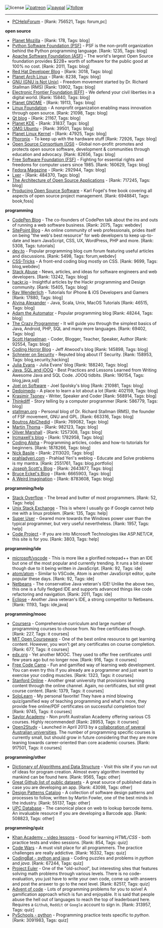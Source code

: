 ![license](https://img.shields.io/github/license/prahladyeri/siterank-stats.svg)
[![patreon](https://img.shields.io/badge/Patreon-brown.svg?logo=patreon)](https://www.patreon.com/prahladyeri)
[![paypal](https://img.shields.io/badge/PayPal-blue.svg?logo=paypal)](https://www.paypal.com/cgi-bin/webscr?cmd=_s-xclick&hosted_button_id=JM8FUXNFUK6EU)
[![follow](https://img.shields.io/twitter/follow/prahladyeri.svg?style=social)](https://twitter.com/prahladyeri)

---
- [PCHelpForum](https://pchelpforum.net) -  [Rank: 756521, Tags: forum,pc]

**open source**

- [Planet Mozilla](http://planet.mozilla.org/) -  [Rank: 178, Tags: blog]
- [Python Software Foundation (PSF)](https://www.python.org/psf/) - PSF is the non-profit organization behind the Python programming language. [Rank: 1235, Tags: blog]
- [Apache Software Foundation (ASF)](https://www.apache.org/) - The world's largest Open Source foundation provides $22B+ worth of software for the public good at 100% no cost. [Rank: 2011, Tags: blog]
- [Red Hat Developer Blog](https://developerblog.redhat.com/) -  [Rank: 3018, Tags: blog]
- [Planet Arch Linux](https://planet.archlinux.org/) -  [Rank: 8238, Tags: blog]
- [GNU (GNU is Not Unix)](https://www.gnu.org) - Freedom movement started by Dr. Richard Stallman (RMS) [Rank: 13902, Tags: blog]
- [Electronic Frontier Foundation (EFF)](https://www.eff.org/) - We defend your civil liberties in a digital world. [Rank: 15840, Tags: blog]
- [Planet GNOME](https://planet.gnome.org/) -  [Rank: 19113, Tags: blog]
- [Linux Foundation](https://www.linuxfoundation.org/) - A nonprofit organization enabling mass innovation through open source. [Rank: 21098, Tags: blog]
- [Qt blog](http://blog.qt.io/) -  [Rank: 21167, Tags: blog]
- [Planet KDE](https://planet.kde.org/) -  [Rank: 31837, Tags: blog]
- [OMG Ubuntu](https://www.omgubuntu.co.uk/) -  [Rank: 39501, Tags: blog]
- [Planet Linux Kernel](http://planet.kernel.org/) -  [Rank: 47925, Tags: blog]
- [Phoronix](https://www.phoronix.com/) - To keep up with the hardware stuff [Rank: 72926, Tags: blog]
- [Open Source Consortium (OSI)](https://opensource.org) - Global non-profit: promotes and protects open source software, development & communities through education and advocacy. [Rank: 82656, Tags: blog]
- [Free Software Foundation (FSF)](https://www.fsf.org/) - Fighting for essential rights and freedoms for computer users since 1985. [Rank: 160629, Tags: blog]
- [Fedora Magazine](https://fedoramagazine.org/) -  [Rank: 292944, Tags: blog]
- [Lxer](http://lxer.com/) -  [Rank: 484370, Tags: blog]
- [The Architecture of Open Source Applications](http://www.aosabook.org/en/index.html) -  [Rank: 717245, Tags: blog]
- [Producing Open Source Software](https://producingoss.com/) - Karl Fogel's free book covering all aspects of open source project management. [Rank: 6948841, Tags: book,foss]

**programming**

- [CodePen Blog](https://blog.codepen.io/) - The co-founders of CodePen talk about the ins and outs of running a web software business. [Rank: 2075, Tags: webdev]
- [SitePoint Blog](https://www.sitepoint.com/blog/) - An online community of web professionals, prides itself on being "the web's best resource" for web developers to keep up-to-date and learn JavaScript, CSS, UX, WordPress, PHP and more. [Rank: 5308, Tags: tutorials]
- [dev.to](https://dev.to/) - Popular programming blog cum forum featuring useful articles and discussions. [Rank: 5498, Tags: forum,webdev]
- [CSS-Tricks](https://css-tricks.com/) - A front-end coding blog mostly on CSS. [Rank: 9699, Tags: blog,webdev]
- [Stack Abuse](https://stackabuse.com/) - News, articles, and ideas for software engineers and web developers. [Rank: 13242, Tags: blog]
- [hackr.io](https://hackr.io/blog) - Insightful articles by the Hackr programming and Design community. [Rank: 15405, Tags: blog]
- [Ray Wenderlich](https://www.raywenderlich.com/) - Tutorials for iPhone & iOS Developers and Gamers [Rank: 17880, Tags: blog]
- [Alvina Alexander](https://alvinalexander.com/) - Java, Scala, Unix, MacOS Tutorials [Rank: 46515, Tags: blog]
- [Adam the Automator](https://adamtheautomator.com/) - Popular programming blog [Rank: 48244, Tags: blog]
- [The Crazy Programmer](https://www.thecrazyprogrammer.com/) - It will guide you through the simplest basics of Java, Android, PHP, SQL and many more languages. [Rank: 69402, Tags: blog]
- [Scott Hanselman](https://www.hanselman.com/) - Coder, Blogger, Teacher, Speaker, Author [Rank: 92554, Tags: blog]
- [Coding Horror Blog](https://blog.codinghorror.com/) - Jeff Atwood's blog [Rank: 145898, Tags: blog]
- [Schneier on Security](https://www.schneier.com/) - Reputed blog about IT Security. [Rank: 158953, Tags: blog,security,hacking]
- [Julia Evans](https://jvns.ca/) - Julia Evans' blog [Rank: 188240, Tags: blog]
- [Java, SQL and jOOQ](https://blog.jooq.org/) - Best Practices and Lessons Learned from Writing Awesome Java and SQL Code. JOOQ tidbits. [Rank: 190154, Tags: blog,java,sql]
- [Joel on Software](https://www.joelonsoftware.com/) - Joel Spolsky's blog [Rank: 210981, Tags: blog]
- [Dedoimedo](https://www.dedoimedo.com/) - A place to learn a lot about a lot [Rank: 402159, Tags: blog]
- [Krasimir Tsonev](https://krasimirtsonev.com/) - Writer, Speaker and Coder [Rank: 568914, Tags: blog]
- [Thinkdiff](https://thinkdiff.net/) - Story telling by a computer programmer [Rank: 586779, Tags: blog]
- [stallman.org](https://stallman.org) - Personal blog of Dr. Richard Stallman (RMS), the founder of FSF movement, GNU and GPL. [Rank: 663316, Tags: blog]
- [Boutros AbiChedid](https://bacsoftwareconsulting.com/blog/index.php/about/) -  [Rank: 769082, Tags: blog]
- [Martin Thoma](https://martin-thoma.com/) -  [Rank: 982123, Tags: blog]
- [Oliver Marshall](https://olivermarshall.net/) -  [Rank: 1257308, Tags: blog]
- [Ircmaxell's blog](https://blog.ircmaxell.com/) -  [Rank: 1782958, Tags: blog]
- [Coding Alpha](https://www.codingalpha.com/) - Programming articles, codes and how-to tutorials for beginners. [Rank: 1878266, Tags: blog]
- [Nick Basile](https://nick-basile.com/) -  [Rank: 2113020, Tags: blog]
- [prahladyeri.com](https://prahladyeri.com) - Prahlad Yeri's weblog - Educate and Solve problems is my mantra. [Rank: 2551761, Tags: blog,portfolio]
- [Joseph Scott's Blog](https://blog.josephscott.org/) -  [Rank: 2643877, Tags: blog]
- [Bruce Eckel's Blog](https://www.bruceeckel.com/) -  [Rank: 6665903, Tags: blog]
- [A Weird Imagination](https://aweirdimagination.net/) -  [Rank: 8783608, Tags: blog]

**programming/help**

- [Stack Overflow](https://stackoverflow.com) - The bread and butter of most programmers. [Rank: 52, Tags: help]
- [Unix Stack Exchange](https://unix.stackexchange.com) - This is where I usually go if Google cannot help me with a linux problem. [Rank: 135, Tags: help]
- [Super User](https://superuser.com) - Geared more towards the Windows power user than the typical programmer, but very useful nevertheless. [Rank: 1957, Tags: help]
- [Code Project](https://www.codeproject.com) - If you are into Microsoft Technologies like ASP.NET/C#, this site is for you. [Rank: 3803, Tags: help]

**programming/ide**

- [microsoft/vscode](https://github.com/microsoft/vscode) - This is more like a glorified notepad++ than an IDE but one of the most popular and currently trending. It runs a bit slower though due to it being written in JavaScript. [Rank: 92, Tags: ide]
- [atom/atom](https://github.com/atom/atom) - Similar to VSCode, Atom is another JavaScript editor, quite popular these days. [Rank: 92, Tags: ide]
- [Netbeans](https://netbeans.apache.org/) - The conservative Java veteran's IDE! Unlike the above two, this one is a fully fledged IDE and supports advanced things like code refactoring and navigation. [Rank: 2011, Tags: ide]
- [Eclipse](https://eclipse.org) - Another Java veteran's IDE, a strong competitor to Netbeans. [Rank: 11193, Tags: ide,java]

**programming/mooc**

- [Coursera](https://www.coursera.org/) - Comprehensive curriculum and large number of programming courses to choose from. No free certificates though. [Rank: 227, Tags: it courses]
- [MIT Open Courseware](https://ocw.mit.edu) - One of the best online resource to get learning content. However, you won't get any certificates on course completion. [Rank: 677, Tags: it courses]
- [edx.org](https://courses.edx.org/) - Yet another MOOC. They used to offer free certificates until few years ago but no longer now. [Rank: 916, Tags: it courses]
- [Free Code Camp](https://www.freecodecamp.org/) - Fun and gamified way of learning web development. You can even try this if you already are a programmer and just want to exercise your coding muscles. [Rank: 1323, Tags: it courses]
- [Stanford Online](http://online.stanford.edu/) - Another great university that provisions learning content through the online channel. Again, no certificates, but still great course content. [Rank: 1379, Tags: it courses]
- [SoloLearn](https://www.sololearn.com) - My personal favorite! They have a mind blowing quiz/gamified way of teaching programming and what's more, they provide free online/PDF certificates on successful completion too! [Rank: 9745, Tags: it courses]
- [Saylor Academy](https://learn.saylor.org) - Non profit Australian Academy offering various CS courses. Highly recommended! [Rank: 28953, Tags: it courses]
- [Open2Study](https://www.open2study.com) - Launched in April 2013 by a [collaboration of several Australian universities](http://www.thegoodmooc.com/2013/06/a-review-of-open2study.html). The number of programming specific courses is currently small, but should grow in future considering that they are more leaning towards career-oriented than core academic courses. [Rank: 917501, Tags: it courses]

**programming/other**

- [Dictionary of Algorithms and Data Structure](http://xlinux.nist.gov/dads/) - Visit this site if you run out of ideas for program creation. Almost every algorithm invented by mankind can be found here. [Rank: 9565, Tags: other]
- [Great Github list of public datasets](http://www.datasciencecentral.com/profiles/blogs/great-github-list-of-public-data-sets) - A great source of published data in case you are developing an app. [Rank: 43098, Tags: other]
- [Design Patterns Catalog](http://martinfowler.com/eaaCatalog/) - A collection of software design patterns and processes to follow, written by Martin Fowler, one of the best minds in the industry. [Rank: 55137, Tags: other]
- [UPC Database](https://www.upcdatabase.com/itemform.asp) - The canonical place on web to lookup barcode items. An invaluable resource if you are developing a Barcode app. [Rank: 508823, Tags: other]

**programming/quiz**

- [Khan Academy - video lessons](https://www.khanacademy.org/) - Good for learning *HTML/CSS* - both practice tests and video sessions. [Rank: 854, Tags: quiz]
- [Code Wars](https://www.codewars.com/) - A must visit place for all programmers. The practice challenges are really addictive. [Rank: 16332, Tags: quiz]
- [CodingBat - python and java](https://codingbat.com/) - Coding puzzles and problems in *python* and *java*. [Rank: 67244, Tags: quiz]
- [Project Euler](https://projecteuler.net/) - One of the "old-school", but interesting sites that features solving math problems through various levels. There is no code-evaluation, you just have to write your own code, come up with answers and post the answer to go to the next level. [Rank: 82517, Tags: quiz]
- [Advent of code](https://adventofcode.com/) - Lots of programming problems for you to solve! A gamification approach which is fun and enjoyable. It is said that people abuse the hell out of languages to reach the top of leaderboard here. Requires a `Github`, `Reddit` or `Google` account to sign in. [Rank: 313957, Tags: quiz]
- [PySchools - python](https://www.pyschools.com) - Programming practice tests specific to *python*. [Rank: 3091983, Tags: quiz]

